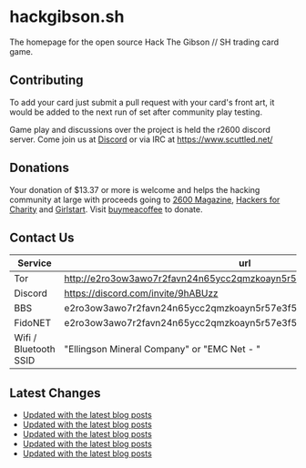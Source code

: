 # hackgibson.sh
The homepage for the open source Hack The Gibson // SH trading card game.


## Contributing

To add your card just submit a pull request with your card's front art, it would be added to the next run of set after community play testing.

Game play and discussions over the project is held the r2600 discord server. Come join us at [Discord](https://discord.com/invite/9hABUzz) or via IRC at https://www.scuttled.net/


## Donations

Your donation of $13.37 or more is welcome and helps the hacking community at large with proceeds going to [2600 Magazine](https://2600.com/), [Hackers for Charity](https://hackersforcharity.org) and [Girlstart](https://girlstart.org).  Visit [buymeacoffee](https://www.buymeacoffee.com/hackgibson.sh) to donate.


## Contact Us

Service | url
-|-
Tor | http://e2ro3ow3awo7r2favn24n65ycc2qmzkoayn5r57e3f56nvjwdcgg32ad.onion
Discord | https://discord.com/invite/9hABUzz
BBS | e2ro3ow3awo7r2favn24n65ycc2qmzkoayn5r57e3f56nvjwdcgg32ad.onion:23
FidoNET | e2ro3ow3awo7r2favn24n65ycc2qmzkoayn5r57e3f56nvjwdcgg32ad.onion:24554
Wifi / Bluetooth SSID | "Ellingson Mineral Company" or "EMC Net - <fidonet address>"

## Latest Changes
<!-- BLOG-POST-LIST:START -->
- [Updated with the latest blog posts](https://github.com/DFW2600/hackgibson.sh/commit/9d85477a391d8af9f700ed18cf356ac260ba1ef4)
- [Updated with the latest blog posts](https://github.com/DFW2600/hackgibson.sh/commit/f699f6ea2ea994ea0bd3345971a4c7d720844ee5)
- [Updated with the latest blog posts](https://github.com/DFW2600/hackgibson.sh/commit/42c37eebfc42f6f35dc9bb57d11f47a8afb66e6a)
- [Updated with the latest blog posts](https://github.com/DFW2600/hackgibson.sh/commit/2ce0c3674cdbc07bb79df611d04e4705dd714992)
- [Updated with the latest blog posts](https://github.com/DFW2600/hackgibson.sh/commit/7b564bf92963bab05c1c00d684f7b93b71b90afd)
<!-- BLOG-POST-LIST:END -->
